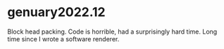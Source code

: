 # genuary2022.12

Block head packing. Code is horrible, had a surprisingly hard time. Long time since I wrote a software renderer. 
